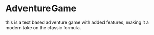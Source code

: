 # AdventureGame
this is a text based adventure game with added features, making it a modern take on the classic formula.
